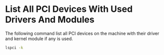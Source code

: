 # List All PCI Devices With Used Drivers And Modules
The following command list all PCI devices on the machine with their
driver and kernel module if any is used.

``` sh
lspci -k
```

